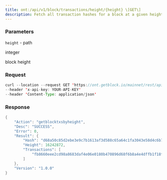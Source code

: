 ```yaml
---
title: ont:/api/v1/block/transactions/height/{height} \[GET\]
description: Fetch all transaction hashes for a block at a given height
---
```


### Parameters


`height` - path

integer

block height

### Request

``` java
curl --location --request GET 'https://ont.getblock.io/mainnet/rest/api/v1/block/transactions/height/16242872' 
--header 'x-api-key: YOUR-API-KEY' 
--header 'Content-Type: application/json' 
```

###  Response

``` java
{
    "Action": "getblocktxsbyheight",
    "Desc": "SUCCESS",
    "Error": 0,
    "Result": {
        "Hash": "d68a50c85d2ebe3e9c7b1613af3d588c65a64c1fa3043e58d4c6b70b51f5490e",
        "Height": 16242872,
        "Transactions": [
            "fb8660eee2cd98a8683daf4e06e0180b470896d68f6b8a4e4dffb1f18f68ff49"
        ]
    },
    "Version": "1.0.0"
}
```

